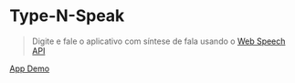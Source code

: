 # Type-N-Speak

> Digite e fale o aplicativo com síntese de fala usando o [Web Speech API](https://developer.mozilla.org/en-US/docs/Web/API/Web_Speech_API)

[App Demo](https://miguel2008.github.io/type-n-speak)
